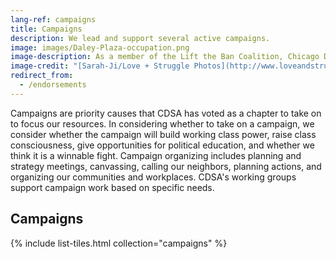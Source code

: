 ```yaml
---
lang-ref: campaigns
title: Campaigns
description: We lead and support several active campaigns.
image: images/Daley-Plaza-occupation.png
image-description: As a member of the Lift the Ban Coalition, Chicago DSA helped organize a 5-day occupation of Daley Plaza in August 2020.
image-credit: "[Sarah-Ji/Love + Struggle Photos](http://www.loveandstrugglephotos.com/)"
redirect_from:
  - /endorsements
---
```


Campaigns are priority causes that CDSA has voted as a chapter to take on to focus our resources. In considering whether to take on a campaign, we consider whether the campaign will build working class power, raise class consciousness, give opportunities for political education, and whether we think it is a winnable fight. Campaign organizing includes planning and strategy meetings, canvassing, calling our neighbors, planning actions, and organizing our communities and workplaces. CDSA's working groups support campaign work based on specific needs.

## Campaigns

{% include list-tiles.html collection="campaigns" %}
